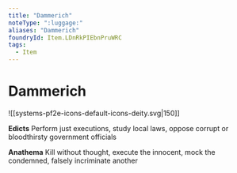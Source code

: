 ```yaml
---
title: "Dammerich"
noteType: ":luggage:"
aliases: "Dammerich"
foundryId: Item.LDnRkPIEbnPruWRC
tags:
  - Item
---
```


# Dammerich
![[systems-pf2e-icons-default-icons-deity.svg|150]]

**Edicts** Perform just executions, study local laws, oppose corrupt or bloodthirsty government officials

**Anathema** Kill without thought, execute the innocent, mock the condemned, falsely incriminate another
